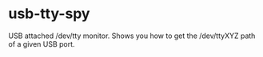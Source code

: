 # usb-tty-spy
USB attached /dev/tty monitor. Shows you how to get the /dev/ttyXYZ path of a given USB port.
